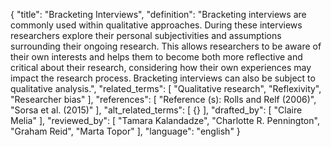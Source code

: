 {
  "title": "Bracketing Interviews",
  "definition": "Bracketing interviews are commonly used within qualitative approaches. During these interviews researchers explore their personal subjectivities and assumptions surrounding their ongoing research. This allows researchers to be aware of their own interests and helps them to become both more reflective and critical about their research, considering how their own experiences may impact the research process. Bracketing interviews can also be subject to qualitative analysis.",
  "related_terms": [
    "Qualitative research",
    "Reflexivity",
    "Researcher bias"
  ],
  "references": [
    "Reference (s): Rolls and Relf (2006)",
    "Sorsa et al. (2015)"
  ],
  "alt_related_terms": [
    {}
  ],
  "drafted_by": [
    "Claire Melia"
  ],
  "reviewed_by": [
    "Tamara Kalandadze",
    "Charlotte R. Pennington",
    "Graham Reid",
    "Marta Topor"
  ],
  "language": "english"
}
